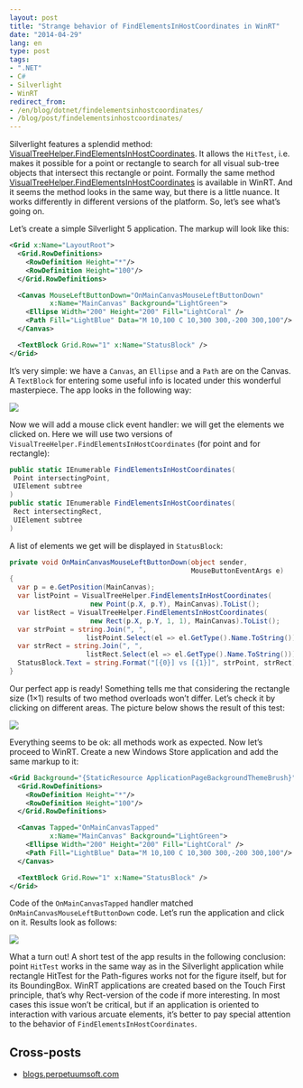 ```yaml
---
layout: post
title: "Strange behavior of FindElementsInHostCoordinates in WinRT"
date: "2014-04-29"
lang: en
type: post
tags:
- ".NET"
- C#
- Silverlight
- WinRT
redirect_from:
- /en/blog/dotnet/findelementsinhostcoordinates/
- /blog/post/findelementsinhostcoordinates/
---
```


Silverlight features a splendid method: [VisualTreeHelper.FindElementsInHostCoordinates](http://msdn.microsoft.com/en-us/library/system.windows.media.visualtreehelper.findelementsinhostcoordinates(v=vs.95).aspx). It allows the `HitTest`, i.e. makes it possible for a point or rectangle to search for all visual sub-tree objects that intersect this rectangle or point. Formally the same method [VisualTreeHelper.FindElementsInHostCoordinates](http://msdn.microsoft.com/en-us/library/windows/apps/windows.ui.xaml.media.visualtreehelper.findelementsinhostcoordinates.aspx) is available in WinRT. And it seems the method looks in the same way, but there is a little nuance. It works differently in different versions of the platform. So, let’s see what’s going on.<!--more-->

Let’s create a simple Silverlight 5 application. The markup will look like this:

``` xml
<Grid x:Name="LayoutRoot">
  <Grid.RowDefinitions>
    <RowDefinition Height="*"/>
    <RowDefinition Height="100"/>
  </Grid.RowDefinitions>

  <Canvas MouseLeftButtonDown="OnMainCanvasMouseLeftButtonDown" 
          x:Name="MainCanvas" Background="LightGreen">
    <Ellipse Width="200" Height="200" Fill="LightCoral" />
    <Path Fill="LightBlue" Data="M 10,100 C 10,300 300,-200 300,100"/>
  </Canvas>

  <TextBlock Grid.Row="1" x:Name="StatusBlock" />
</Grid>
```

It’s very simple: we have a `Canvas`, an `Ellipse` and a `Path` are on the Canvas. A `TextBlock` for entering some useful info is located under this wonderful masterpiece. The app looks in the following way:

<p class="center">
  <img src="/img/posts/dotnet/findelementsinhostcoordinates/screen1.png" />
</p>

Now we will add a mouse click event handler: we will get the elements we clicked on. Here we will use two versions of `VisualTreeHelper.FindElementsInHostCoordinates` (for point and for rectangle):

```cs
public static IEnumerable FindElementsInHostCoordinates(
 Point intersectingPoint,
 UIElement subtree
)
public static IEnumerable FindElementsInHostCoordinates(
 Rect intersectingRect,
 UIElement subtree
)
```

A list of elements we get will be displayed in `StatusBlock`:

```cs
private void OnMainCanvasMouseLeftButtonDown(object sender, 
                                             MouseButtonEventArgs e)
{
  var p = e.GetPosition(MainCanvas);
  var listPoint = VisualTreeHelper.FindElementsInHostCoordinates(
                    new Point(p.X, p.Y), MainCanvas).ToList();
  var listRect = VisualTreeHelper.FindElementsInHostCoordinates(
                    new Rect(p.X, p.Y, 1, 1), MainCanvas).ToList();
  var strPoint = string.Join(", ", 
                   listPoint.Select(el => el.GetType().Name.ToString()));
  var strRect = string.Join(", ", 
                   listRect.Select(el => el.GetType().Name.ToString()));
  StatusBlock.Text = string.Format("[{0}] vs [{1}]", strPoint, strRect);
}
```

Our perfect app is ready! Something tells me that considering the rectangle size (1×1) results of two method overloads won’t differ. Let’s check it by clicking on different areas. The picture below shows the result of this test:

<p class="center">
  <img src="/img/posts/dotnet/findelementsinhostcoordinates/screen2.png" />
</p>

Everything seems to be ok: all methods work as expected. Now let’s proceed to WinRT. Create a new Windows Store application and add the same markup to it:

``` xml
<Grid Background="{StaticResource ApplicationPageBackgroundThemeBrush}">
  <Grid.RowDefinitions>
    <RowDefinition Height="*"/>
    <RowDefinition Height="100"/>
  </Grid.RowDefinitions>

  <Canvas Tapped="OnMainCanvasTapped" 
          x:Name="MainCanvas" Background="LightGreen">
    <Ellipse Width="200" Height="200" Fill="LightCoral" />
    <Path Fill="LightBlue" Data="M 10,100 C 10,300 300,-200 300,100"/>
  </Canvas>

  <TextBlock Grid.Row="1" x:Name="StatusBlock" />
</Grid>
```

Code of the `OnMainCanvasTapped` handler matched `OnMainCanvasMouseLeftButtonDown` code. Let’s run the application and click on it. Results look as follows:

<p class="center">
  <img src="/img/posts/dotnet/findelementsinhostcoordinates/screen3.png" />
</p>

What a turn out! A short test of the app results in the following conclusion: point `HitTest` works in the same way as in the Silverlight application while rectangle HitTest for the Path-figures works not for the figure itself, but for its BoundingBox. WinRT applications are created based on the Touch First principle, that’s why Rect-version of the code if more interesting. In most cases this issue won’t be critical, but if an application is oriented to interaction with various arcuate elements, it’s better to pay special attention to the behavior of `FindElementsInHostCoordinates`.

## Cross-posts

* [blogs.perpetuumsoft.com](http://blogs.perpetuumsoft.com/silverlight/strange-behavior-of-findelementsinhostcoordinates-in-winrt/)